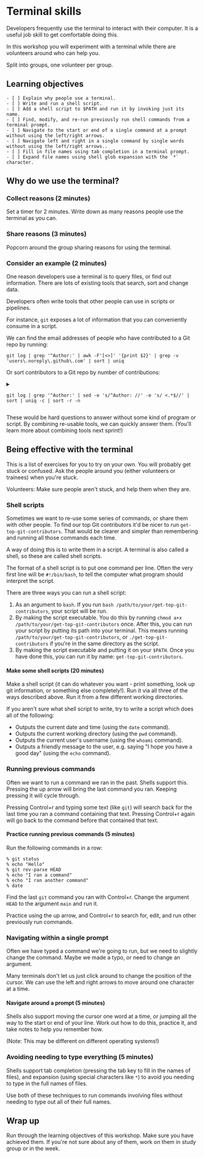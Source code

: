 # Terminal skills

Developers frequently use the terminal to interact with their computer. It is a useful job skill to get comfortable doing this.

In this workshop you will experiment with a terminal while there are volunteers around who can help you.

Split into groups, one volunteer per group.

## Learning objectives

```objectives
- [ ] Explain why people use a terminal.
- [ ] Write and run a shell script.
- [ ] Add a shell script to $PATH and run it by invoking just its name.
- [ ] Find, modify, and re-run previously run shell commands from a terminal prompt.
- [ ] Navigate to the start or end of a single command at a prompt without using the left/right arrows.
- [ ] Navigate left and right in a single command by single words without using the left/right arrows..
- [ ] Fill in file names using tab completion in a terminal prompt.
- [ ] Expand file names using shell glob expansion with the `*` character.
```

## Why do we use the terminal?

### Collect reasons (2 minutes)

Set a timer for 2 minutes. Write down as many reasons people use the terminal as you can.

### Share reasons (3 minutes)

Popcorn around the group sharing reasons for using the terminal.

### Consider an example (2 minutes)

One reason developers use a terminal is to query files, or find out information. There are lots of existing tools that search, sort and change data.

Developers often write tools that other people can use in scripts or pipelines.

For instance, `git` exposes a lot of information that you can conveniently consume in a script.

We can find the email addresses of people who have contributed to a Git repo by running:

`git log | grep '^Author:' | awk -F'[<>]' '{print $2}' | grep -v 'users\.noreply\.github\.com' | sort | uniq`

Or sort contributors to a Git repo by number of contributions:

<details>
<summary>

`git log | grep '^Author:' | sed -e 's/^Author: //' -e 's/ <.*$//' | sort | uniq -c | sort -r -n`

</summary>

```console
curriculum % git log | grep '^Author:' | sed -e 's/^Author: //' -e 's/ <.*$//' | sort | uniq -c | sort -r -n
 790 Sally McGrath
 787 Dedekind561
 231 MitchLloyd
 176 Daniel Wagner-Hall
 151 KFK
  70 Alasdair Smith
  38 Lara Huzjan
  14 Barath Vignarajah
  11 Caroline (Frank) Scherf
  10 Barny Dathan
   8 omahs
   7 Zsolt Sz. Sztupák
   6 dependabot[bot]
   5 Sam Pennington
   4 Metin Barış
   4 Anna Aitchison
   3 karen
   3 Amy
   2 daslerr
   2 Rabia Avci
   2 Kyrylo Kovzel
   2 Jonathan Zheng
   2 Jay Mayer
   1 metinbaris
   1 karam ali
   1 Vlad Boisa
   1 Varuna
   1 Tony Beaumont
   1 Mohamad Badrawy
   1 Isar
   1 H. Nhi (Alex)
   1 FridIsar
   1 Fikret Ellek
   1 Della Bella
   1 David Christensen
   1 Chris
   1 CJ Yuan
   1 Berkeli Halmyradov
   1 Baz
   1 Azar Alampanah
```
</details>

These would be hard questions to answer without some kind of program or script. By combining re-usable tools, we can quickly answer them. (You'll learn more about combining tools next sprint!)

## Being effective with the terminal

This is a list of exercises for you to try on your own. You will probably get stuck or confused. Ask the people around you (either volunteers or trainees) when you're stuck.

Volunteers: Make sure people aren't stuck, and help them when they are.

### Shell scripts

Sometimes we want to re-use some series of commands, or share them with other people. To find our top Git contributors it'd be nicer to run `get-top-git-contributors`. That would be clearer and simpler than remembering and running all those commands each time.

A way of doing this is to write them in a script. A terminal is also called a shell, so these are called shell scripts.

The format of a shell script is to put one command per line. Often the very first line will be `#!/bin/bash`, to tell the computer what program should interpret the script.

There are three ways you can run a shell script:
1. As an argument to `bash`. If you run `bash /path/to/your/get-top-git-contributors`, your script will be run.
2. By making the script executable. You do this by running  `chmod a+x /path/to/your/get-top-git-contributors` once. After this, you can run your script by putting its path into your terminal. This means running `/path/to/your/get-top-git-contributors`, or `./get-top-git-contributors` if you're in the same directory as the script.
3. By making the script executable and putting it on your `$PATH`. Once you have done this, you can run it by name: `get-top-git-contributors`.

#### Make some shell scripts (20 minutes)

Make a shell script (it can do whatever you want - print something, look up git information, or something else completely!). Run it via all three of the ways described above. Run it from a few different working directories.

If you aren't sure what shell script to write, try to write a script which does all of the following:
* Outputs the current date and time (using the `date` command).
* Outputs the current working directory (using the `pwd` command).
* Outputs the current user's username (using the `whoami` command).
* Outputs a friendly message to the user, e.g. saying "I hope you have a good day" (using the `echo` command).

### Running previous commands

Often we want to run a command we ran in the past. Shells support this. Pressing the up arrow will bring the last command you ran. Keeping pressing it will cycle through.

Pressing Control+r and typing some text (like `git`) will search back for the last time you ran a command containing that text. Pressing Control+r again will go back to the command before that contained that text.

#### Practice running previous commands (5 minutes)

Run the following commands in a row:

```console
% git status
% echo "Hello"
% git rev-parse HEAD
% echo "I ran a command"
% echo "I ran another command"
% date
```

Find the last `git` command you ran with Control+r. Change the argument `HEAD` to the argument `main` and run it.

Practice using the up arrow, and Control+r to search for, edit, and run other previously run commands.

### Navigating within a single prompt

Often we have typed a command we're going to run, but we need to slightly change the command. Maybe we made a typo, or need to change an argument. 

Many terminals don't let us just click around to change the position of the cursor. We can use the left and right arrows to move around one character at a time.

#### Navigate around a prompt (5 minutes)

Shells also support moving the cursor one word at a time, or jumping all the way to the start or end of your line. Work out how to do this, practice it, and take notes to help you remember how.

(Note: This may be different on different operating systems!)

### Avoiding needing to type everything (5 minutes)

Shells support tab completion (pressing the tab key to fill in the names of files), and expansion (using special characters like `*`) to avoid you needing to type in the full names of files.

Use both of these techniques to run commands involving files without needing to type out all of their full names.

## Wrap up

Run through the learning objectives of this workshop. Make sure you have achieved them. If you're not sure about any of them, work on them in study group or in the week.

